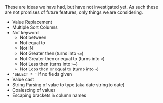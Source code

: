 <!-- (dl (section-meta Enhancements up for discussion)) -->

These are ideas we have had, but have not investigated yet. As such these are not promises of future features, only things we are considering.

* Value Replacement
* Multiple Sort Columns
* Not keyword
  * Not between
  * Not equal to
  * Not IN
  * Not Greater then (turns into ```<=```)
  * Not Greater then or equal to (turns into ```<```)
  * Not Less then (turns into ```>=```)
  * Not Less then or equal to (turns into ```>```)
* ```'SELECT * '``` if no fields given
* Value cast
* String Parsing of value to type (aka date string to date)
* Coalescing of values
* Escaping brackets in column names
